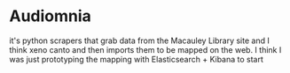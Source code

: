# Audiomnia

it's python scrapers that grab data from the Macauley Library site and I think xeno canto and then imports them to be mapped on the web. I think I was just prototyping the mapping with Elasticsearch + Kibana to start


